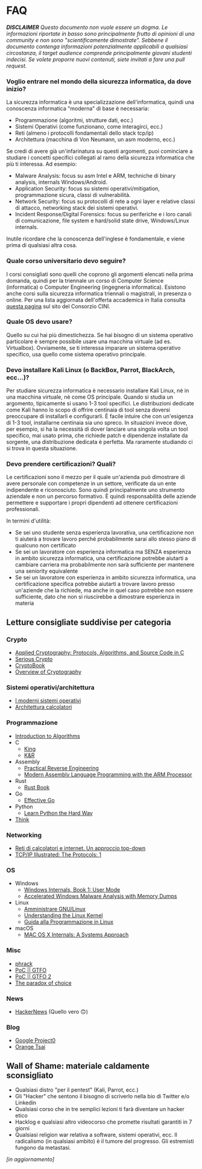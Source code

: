 # FAQ

***DISCLAIMER** Questo documento non vuole essere un dogma. Le informazioni riportate in basso sono principalmente frutto di opinioni di una community e non sono "scientificamente dimostrate". Sebbene il documento contenga informazioni potenzialmente applicabili a qualsiasi circostanza, il target audience comprende principalmente giovani studenti indecisi. Se volete proporre nuovi contenuti, siete invitati a fare una pull request.*

### Voglio entrare nel mondo della sicurezza informatica, da dove inizio?

La sicurezza informatica è una specializzazione dell'informatica, quindi una conoscenza informatica "moderna" di base è necessaria:

- Programmazione (algoritmi, strutture dati, ecc.)
- Sistemi Operativi (come funzionano, come interagirci, ecc.)
- Reti (almeno i protocolli fondamentali dello stack tcp/ip)
- Architettura (macchina di Von Neumann, un asm moderno, ecc.)

Se credi di avere già un'infarinatura su questi argomenti, puoi cominciare a studiare i concetti specifici collegati al ramo della sicurezza informatica che più ti interessa. Ad esempio:

- Malware Analysis: focus su asm Intel e ARM, techniche di binary analysis, internals Windows/Android.
- Application Security: focus su sistemi operativi/mitigation, programmazione sicura, classi di vulnerabilità.
- Network Security: focus su protocolli di rete a ogni layer e relative classi di attacco, networking stack dei sistemi operativi.
- Incident Response/Digital Forensics: focus su periferiche e i loro canali di comunicazione, file system e hard/solid state drive, Windows/Linux internals.

Inutile ricordare che la conoscenza dell'inglese è fondamentale, e viene prima di qualsiasi altra cosa.

### Quale corso universitario devo seguire?

I corsi consigliati sono quelli che coprono gli argomenti elencati nella prima domanda, quindi per la triennale un corso di Computer Science (informatica) o Computer Engineering (ingegneria informatica).
Esistono anche corsi sulla sicurezza informatica triennali o magistrali, in presenza o online.
Per una lista aggiornata dell'offerta accademica in Italia consulta [questa pagina](https://www.consorzio-cini.it/index.php/it/labcs-home/formazione-in-cyber-security-in-italia) sul sito del Consorzio CINI.

### Quale OS devo usare?

Quello su cui hai più dimestichezza. Se hai bisogno di un sistema operativo particolare è sempre possibile usare una macchina virtuale (ad es. Virtualbox). Ovviamente, se ti interessa imparare un sistema operativo specifico, usa quello come sistema operativo principale.

### Devo installare Kali Linux (o BackBox, Parrot, BlackArch, ecc...)?

Per studiare sicurezza informatica è necessario installare Kali Linux, nè in una macchina virtuale, nè come OS principale. Quando si studia un argomento, tipicamente si usano 1-3 tool specifici. Le distribuzioni dedicate come Kali hanno lo scopo di offrire centinaia di tool senza doversi preoccupare di installarli e configurarli. È facile intuire che con un'esigenza di 1-3 tool, installarne centinaia sia uno spreco. In situazioni invece dove, per esempio, si ha la necessità di dover lanciare una singola volta un tool specifico, mai usato prima, che richiede patch e dipendenze installate da sorgente, una distribuzione dedicata è perfetta. Ma raramente studiando ci si trova in questa situazione.

### Devo prendere certificazioni? Quali?

Le certificazioni sono il mezzo per il quale un'azienda può dimostrare di avere personale con competenze in un settore, verificate da un ente indipendente e riconosciuto. Sono quindi principalmente uno strumento aziendale e non un percorso formativo. È quindi responsabilità delle aziende permettere e supportare i propri dipendenti ad ottenere certificazioni professionali.

In termini d'utilità:
- Se sei uno studente senza esperienza lavorativa, una certificazione non ti aiuterà a trovare lavoro perché probabilmente sarai allo stesso piano di qualcuno non certificato
- Se sei un lavoratore con esperienza informatica ma SENZA esperienza in ambito sicurezza informatica, una certificazione potrebbe aiutarti a cambiare carriera ma probabilmente non sarà sufficiente per mantenere una seniority equivalente
- Se sei un lavoratore con esperienza in ambito sicurezza informatica, una certificazione specifica potrebbe aiutarti a trovare lavoro presso un'aziende che la richiede, ma anche in quel caso potrebbe non essere sufficiente, dato che non si riuscirebbe a dimostrare esperienza in materia

## Letture consigliate suddivise per categoria

### Crypto

- [Applied Cryptography: Protocols, Algorithms, and Source Code in C](https://www.amazon.it/Applied-Cryptography-Protocols-Algorithms-Source/dp/1119096723/)
- [Serious Crypto](https://nostarch.com/seriouscrypto)
- [CryptoBook](https://crypto.stanford.edu/~dabo/cryptobook/)
- [Overview of Cryptography](https://www.garykessler.net/library/crypto.html)

### Sistemi operativi/architettura

- [I moderni sistemi operativi](https://www.amazon.it/moderni-sistemi-operativi-aggiornamento-online/dp/8891901016/)
- [Architettura calcolatori](https://www.amazon.it/Architettura-dei-calcolatori-approccio-strutturale/dp/8871929624/)

### Programmazione

- [Introduction to Algorithms](https://www.amazon.it/Introduction-Algorithms-Thomas-H-Cormen/dp/0262533057/)
- C
  - [King](https://www.amazon.it/Programmazione-C-Kim-N-King/dp/8838785821/)
  - [K&R](https://www.dipmat.univpm.it/~demeio/public/the_c_programming_language_2.pdf)
- Assembly
  - [Practical Reverse Engineering](https://www.amazon.it/Practical-Reverse-Engineering-Reversing-Obfuscation-ebook/dp/B00IA22R2Y/)
  - [Modern Assembly Language Programming with the ARM Processor](https://www.amazon.it/Modern-Assembly-Language-Programming-Processor/dp/0128036982/)
- Rust
  - [Rust Book](https://doc.rust-lang.org/book/)
- Go
  - [Effective Go](https://golang.org/doc/effective_go.html)
- Python
  - [Learn Python the Hard Way](https://learnpythonthehardway.org/)
- [Think](https://greenteapress.com/wp/)

### Networking

- [Reti di calcolatori e internet. Un approccio top-down](https://www.amazon.it/calcolatori-internet-approccio-top-down-aggiornamento/dp/8891902543/)
- [TCP/IP Illustrated: The Protocols: 1](https://www.amazon.it/TCP-IP-Illustrated-Protocols-1/dp/0321336313/)

### OS

- Windows
  - [Windows Internals, Book 1: User Mode](https://www.amazon.it/Windows-Internals-Book-User-Mode/dp/0735684189/)
  - [Accelerated Windows Malware Analysis with Memory Dumps](https://www.amazon.it/Accelerated-Windows-Malware-Analysis-Memory/dp/1908043865/)
- Linux
  - [Amministrare GNU/Linux](https://www.operedigitali.com/archivio/Amministrare-GNU-Linux-V4.0-web-cover-bis.pdf)
  - [Understanding the Linux Kernel](https://www.amazon.it/Understanding-Linux-Kernel-Daniel-Bovet/dp/0596005652/)
  - [Guida alla Programmazione in Linux](https://gapil.gnulinux.it/)
- macOS
  - [MAC OS X Internals: A Systems Approach](https://www.amazon.it/MAC-OS-Internals-Systems-Approach/dp/0134426541/)

### Misc

- [phrack](https://www.phrack.org)
- [PoC || GTFO](https://nostarch.com/gtfo)
- [PoC || GTFO 2](https://nostarch.com/gtfo2)
- [The paradox of choice](http://azeria-labs.com/downloads/Paradox-Of-Choice_Azeria.pdf)

### News

- [HackerNews](https://news.ycombinator.com/) (Quello vero 🙃)

### Blog

- [Google Project0](https://googleprojectzero.blogspot.com/)
- [Orange Tsai](https://blog.orange.tw/)

## Wall of Shame: materiale caldamente sconsigliato
- Qualsiasi distro "per il pentest" (Kali, Parrot, ecc.)
- Gli "Hacker" che sentono il bisogno di scriverlo nella bio di Twitter e/o Linkedin
- Qualsiasi corso che in tre semplici lezioni ti farà diventare un hacker etico
- Hacklog e qualsiasi altro videocorso che promette risultati garantiti in 7 giorni
- Qualsiasi religion war relativa a software, sistemi operativi, ecc. Il radicalismo (in qualsiasi ambito) è il tumore del progresso. Gli estremisti fungono da metastasi.

*[in aggiornamento]*
